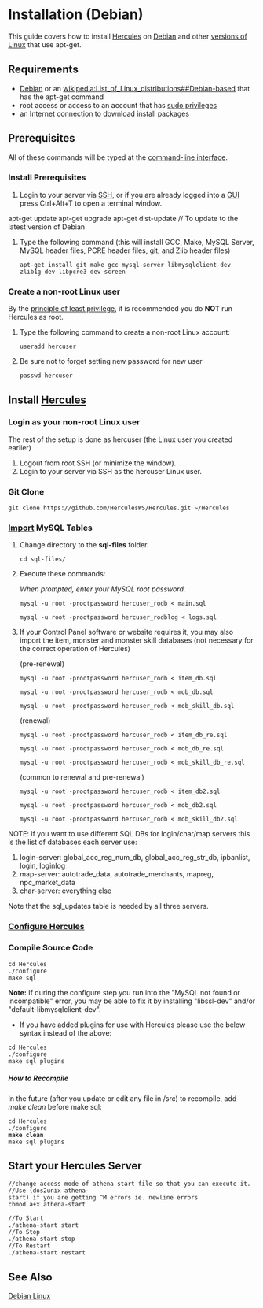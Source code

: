 # Installation (Debian)

This guide covers how to install [Hercules](Hercules "wikilink") on [Debian](https://en.wikipedia.org/wiki/Debian) and other
[versions of Linux](https://en.wikipedia.org/wiki/List_of_Linux_distributions#Debian-based) that use apt-get.

## Requirements

- [Debian](https://en.wikipedia.org/wiki/Debian) or an
  [wikipedia:List_of_Linux_distributions##Debian-based](https://en.wikipedia.org/wiki/List_of_Linux_distributions##Debian-based)
  that has the apt-get command
- root access or access to an account that has [sudo privileges](https://en.wikipedia.org/wiki/Sudo)
- an Internet connection to download install packages

## Prerequisites

All of these commands will be typed at the [command-line interface](https://en.wikipedia.org/wiki/Command-line_interface).

### Install Prerequisites

1.  Login to your server via [SSH](https://en.wikipedia.org/wiki/Secure_Shell), or if you are already logged into a
    [GUI](https://en.wikipedia.org/wiki/Graphical_user_interface) press Ctrl+Alt+T to open a terminal window.

apt-get update apt-get upgrade apt-get dist-update // To update to the latest version of Debian

1.  Type the following command (this will install GCC, Make, MySQL Server, MySQL header files, PCRE header files, git,
    and Zlib header files)
      
        apt-get install git make gcc mysql-server libmysqlclient-dev zlib1g-dev libpcre3-dev screen

### Create a non-root Linux user

By the [principle of least privilege](https://en.wikipedia.org/wiki/Principle_of_least_privilege), it is recommended you do
**NOT** run Hercules as root.

1.  Type the following command to create a non-root Linux account:
      
        useradd hercuser
2.  Be sure not to forget setting new password for new user
      
        passwd hercuser

## Install [Hercules](Hercules "wikilink")

### Login as your non-root Linux user

The rest of the setup is done as hercuser (the Linux user you created earlier)

1.  Logout from root SSH (or minimize the window).
2.  Login to your server via SSH as the hercuser Linux user.

### Git Clone

    git clone https://github.com/HerculesWS/Hercules.git ~/Hercules

### [Import](http://dev.mysql.com/doc/refman/5.5/en/batch-commands.html) MySQL Tables

1.  Change directory to the **sql-files** folder.
      
        cd sql-files/
2.  Execute these commands:
      
    *When prompted, enter your MySQL root password.*

        mysql -u root -prootpassword hercuser_rodb < main.sql

        mysql -u root -prootpassword hercuser_rodblog < logs.sql
3.  If your Control Panel software or website requires it, you may also import the item, monster and monster skill
    databases (not necessary for the correct operation of Hercules)
      
    (pre-renewal)

        mysql -u root -prootpassword hercuser_rodb < item_db.sql

        mysql -u root -prootpassword hercuser_rodb < mob_db.sql

        mysql -u root -prootpassword hercuser_rodb < mob_skill_db.sql

    (renewal)

        mysql -u root -prootpassword hercuser_rodb < item_db_re.sql

        mysql -u root -prootpassword hercuser_rodb < mob_db_re.sql

        mysql -u root -prootpassword hercuser_rodb < mob_skill_db_re.sql

    (common to renewal and pre-renewal)

        mysql -u root -prootpassword hercuser_rodb < item_db2.sql

        mysql -u root -prootpassword hercuser_rodb < mob_db2.sql

        mysql -u root -prootpassword hercuser_rodb < mob_skill_db2.sql

NOTE: if you want to use different SQL DBs for login/char/map servers this is the list of databases each server use:

1.  login-server: global_acc_reg_num_db, global_acc_reg_str_db, ipbanlist, login, loginlog
2.  map-server: autotrade_data, autotrade_merchants, mapreg, npc_market_data
3.  char-server: everything else

Note that the sql_updates table is needed by all three servers.

### [Configure Hercules](:Category:Configuration "wikilink")

### Compile Source Code

`cd Hercules`  
`./configure`  
`make sql`

**Note:** If during the configure step you run into the "MySQL not found or incompatible" error, you may be able to fix
it by installing "libssl-dev" and/or "default-libmysqlclient-dev".

- If you have added plugins for use with Hercules please use the below syntax instead of the above:

`cd Hercules`  
`./configure`  
`make sql plugins`

##### How to Recompile

In the future (after you update or edit any file in /src) to recompile, add *make clean* before make sql:

`cd Hercules`  
`./configure`  
**`make clean`**  
`make sql plugins`

## Start your Hercules Server

`//change access mode of athena-start file so that you can execute it.`  
`//Use (dos2unix athena-start) if you are getting ^M errors ie. newline errors `  
`chmod a+x athena-start`

`//To Start`  
`./athena-start start`  
`//To Stop`  
`./athena-start stop`  
`//To Restart`  
`./athena-start restart`

## See Also

[Debian Linux](Category:Installation_Guides "wikilink")
